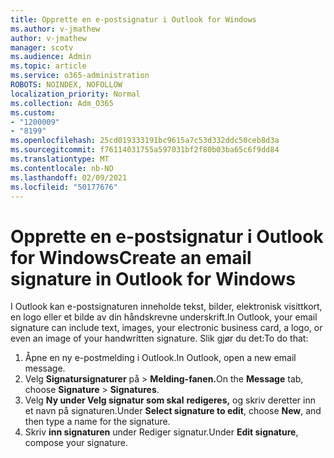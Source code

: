 ```yaml
---
title: Opprette en e-postsignatur i Outlook for Windows
ms.author: v-jmathew
author: v-jmathew
manager: scotv
ms.audience: Admin
ms.topic: article
ms.service: o365-administration
ROBOTS: NOINDEX, NOFOLLOW
localization_priority: Normal
ms.collection: Adm_O365
ms.custom:
- "1200009"
- "8199"
ms.openlocfilehash: 25cd019333191bc9615a7c53d332ddc50ceb8d3a
ms.sourcegitcommit: f76114031755a597031bf2f80b03ba65c6f9dd84
ms.translationtype: MT
ms.contentlocale: nb-NO
ms.lasthandoff: 02/09/2021
ms.locfileid: "50177676"
---
```

# <a name="create-an-email-signature-in-outlook-for-windows"></a><span data-ttu-id="c30a5-102">Opprette en e-postsignatur i Outlook for Windows</span><span class="sxs-lookup"><span data-stu-id="c30a5-102">Create an email signature in Outlook for Windows</span></span>

<span data-ttu-id="c30a5-103">I Outlook kan e-postsignaturen inneholde tekst, bilder, elektronisk visittkort, en logo eller et bilde av din håndskrevne underskrift.</span><span class="sxs-lookup"><span data-stu-id="c30a5-103">In Outlook, your email signature can include text, images, your electronic business card, a logo, or even an image of your handwritten signature.</span></span> <span data-ttu-id="c30a5-104">Slik gjør du det:</span><span class="sxs-lookup"><span data-stu-id="c30a5-104">To do that:</span></span>

1. <span data-ttu-id="c30a5-105">Åpne en ny e-postmelding i Outlook.</span><span class="sxs-lookup"><span data-stu-id="c30a5-105">In Outlook, open a new email message.</span></span>
2. <span data-ttu-id="c30a5-106">Velg **Signatursignaturer** på   >  **Melding-fanen.**</span><span class="sxs-lookup"><span data-stu-id="c30a5-106">On the **Message** tab, choose **Signature** > **Signatures**.</span></span>
3. <span data-ttu-id="c30a5-107">Velg **Ny under Velg signatur som skal** **redigeres,** og skriv deretter inn et navn på signaturen.</span><span class="sxs-lookup"><span data-stu-id="c30a5-107">Under **Select signature to edit**, choose **New**, and then type a name for the signature.</span></span>
4. <span data-ttu-id="c30a5-108">Skriv **inn signaturen** under Rediger signatur.</span><span class="sxs-lookup"><span data-stu-id="c30a5-108">Under **Edit signature**, compose your signature.</span></span>
